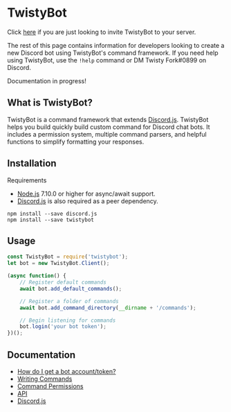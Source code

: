 # TwistyBot

Click [here](https://discord.com/api/oauth2/authorize?client_id=228019028755611648&scope=bot+applications.commands&permissions=36574383104) if you are just looking to invite TwistyBot to your server.

The rest of this page contains information for developers looking to create a new Discord bot using TwistyBot's command framework. If you need help using TwistyBot, use the `!help` command or DM Twisty Fork#0899 on Discord.

Documentation in progress!

## What is TwistyBot?
TwistyBot is a command framework that extends [Discord.js](https://discord.js.org/#/docs/main/stable/general/welcome). TwistyBot helps you build quickly build custom command for Discord chat bots. It includes a permission system, multiple command parsers, and helpful functions to simplify formatting your responses. 


## Installation
Requirements
- [Node.js](https://nodejs.org/) 7.10.0 or higher for async/await support.
- [Discord.js](https://discord.js.org/#/docs/main/stable/general/welcome) is also required as a peer dependency.

```
npm install --save discord.js
npm install --save twistybot
```

## Usage

```javascript
const TwistyBot = require('twistybot');
let bot = new TwistyBot.Client();

(async function() {
	// Register default commands
	await bot.add_default_commands();

	// Register a folder of commands
	await bot.add_command_directory(__dirname + '/commands');

	// Begin listening for commands
	bot.login('your bot token');
})();
```

## Documentation
- [How do I get a bot account/token?](/docs/bot_account.md)
- [Writing Commands](/docs/commands.md)
- [Command Permissions](/docs/permissions.md)
- [API](/docs/api.md)
- [Discord.js](https://discord.js.org/#/docs/main/stable/general/welcome)

